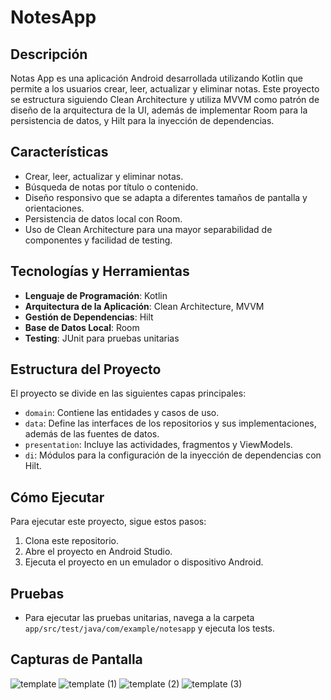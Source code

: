 # NotesApp
## Descripción
Notas App es una aplicación Android desarrollada utilizando Kotlin que permite a los usuarios crear, leer, actualizar y eliminar notas. Este proyecto se estructura siguiendo Clean Architecture y utiliza MVVM como patrón de diseño de la arquitectura de la UI, además de implementar Room para la persistencia de datos, y Hilt para la inyección de dependencias.

## Características
- Crear, leer, actualizar y eliminar notas.
- Búsqueda de notas por título o contenido.
- Diseño responsivo que se adapta a diferentes tamaños de pantalla y orientaciones.
- Persistencia de datos local con Room.
- Uso de Clean Architecture para una mayor separabilidad de componentes y facilidad de testing.

## Tecnologías y Herramientas
- **Lenguaje de Programación**: Kotlin
- **Arquitectura de la Aplicación**: Clean Architecture, MVVM
- **Gestión de Dependencias**: Hilt
- **Base de Datos Local**: Room
- **Testing**: JUnit para pruebas unitarias

## Estructura del Proyecto
El proyecto se divide en las siguientes capas principales:

- `domain`: Contiene las entidades y casos de uso.
- `data`: Define las interfaces de los repositorios y sus implementaciones, además de las fuentes de datos.
- `presentation`: Incluye las actividades, fragmentos y ViewModels.
- `di`: Módulos para la configuración de la inyección de dependencias con Hilt.

## Cómo Ejecutar
Para ejecutar este proyecto, sigue estos pasos:

1. Clona este repositorio.
2. Abre el proyecto en Android Studio.
3. Ejecuta el proyecto en un emulador o dispositivo Android.

## Pruebas
- Para ejecutar las pruebas unitarias, navega a la carpeta `app/src/test/java/com/example/notesapp` y ejecuta los tests.

## Capturas de Pantalla
![template](https://github.com/cvalera18/NotesApp/assets/57680708/f2f3eb45-8062-4657-bf20-67697c71f8ad) ![template (1)](https://github.com/cvalera18/NotesApp/assets/57680708/5ee8cf4b-f4af-4ce7-80b6-2eb2c67182ae) ![template (2)](https://github.com/cvalera18/NotesApp/assets/57680708/ac54741f-b8ab-4de6-adb0-e2e9e057af50) ![template (3)](https://github.com/cvalera18/NotesApp/assets/57680708/4d058ab9-6cb9-47ab-8c85-1f7e1829443a)



